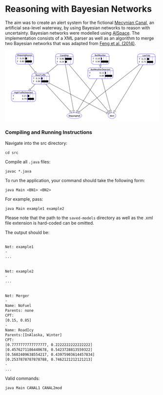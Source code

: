 # Reasoning with Bayesian Networks

The aim was to create an alert system for the fictional [Mecynian Canal](https://wiki.opengeofiction.net/wiki/index.php/Mecyna#The_Canal), an artificial sea-level waterway, by using Bayesian networks to reason with uncertainty. Bayesian networks were modelled using [AISpace](http://aispace.org/). The implementation consists of a XML parser as well as an algorithm to merge two Bayesian networks that was adapted from [Feng et al. (2014)](https://www.sciencedirect.com/science/article/pii/S0031320313005232).

![CANAL1](res/canal1.png)

### Compiling and Running Instructions

Navigate into the src directory:

```shell script
cd src
```

Compile all `.java` files:

```shell script
javac *.java
```

To run the application, your command should take the following form:

```shell script
java Main <BN1> <BN2>
```

For example, pass:

```shell script
java Main example1 example2
```

Please note that the path to the `saved-models` directory as well as the .xml file extension is hard-coded can be omitted.

The output should be:

```

Net: example1
-
...


Net: example2
-
...


Net: Merger
-
Name: NoFuel
Parents: none
CPT:
[0.15, 0.85]
-
Name: RoadIcy
Parents:[InAlaska, Winter]
CPT:
[0.7777777777777777, 0.2222222222222222]
[0.4576271186440678, 0.5423728813559322]
[0.5602409638554217, 0.43975903614457834]
[0.2537878787878788, 0.7462121212121213]
-
...

```

Valid commands:

```shell script
java Main CANAL1 CANAL2mod
```
